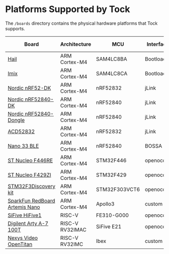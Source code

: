 Platforms Supported by Tock
===========================

The `/boards` directory contains the physical hardware platforms
that Tock supports.

| Board                                                                | Architecture    | MCU            | Interface  | App deployment |
|----------------------------------------------------------------------|-----------------|----------------|------------|----------------|
| [Hail](hail/README.md)                                               | ARM Cortex-M4   | SAM4LC8BA      | Bootloader | tockloader     |
| [Imix](imix/README.md)                                               | ARM Cortex-M4   | SAM4LC8CA      | Bootloader | tockloader     |
| [Nordic nRF52-DK](nordic/nrf52dk/README.md)                          | ARM Cortex-M4   | nRF52832       | jLink      | tockloader     |
| [Nordic nRF52840-DK](nordic/nrf52840dk/README.md)                    | ARM Cortex-M4   | nRF52840       | jLink      | tockloader     |
| [Nordic nRF52840-Dongle](nordic/nrf52840_dongle/README.md)           | ARM Cortex-M4   | nRF52840       | jLink      | tockloader     |
| [ACD52832](acd52832/README.md)                                       | ARM Cortex-M4   | nRF52832       | jLink      | tockloader     |
| [Nano 33 BLE](nano33ble/README.md)                                   | ARM Cortex-M4   | nRF52840       | BOSSA      | bossac         |
| [ST Nucleo F446RE](nucleo_f446re/README.md)                          | ARM Cortex-M4   | STM32F446      | openocd    | custom         |
| [ST Nucleo F429ZI](nucleo_f429zi/README.md)                          | ARM Cortex-M4   | STM32F429      | openocd    | custom         |
| [STM32F3Discovery kit](stm32f3discovery/README.md)                   | ARM Cortex-M4   | STM32F303VCT6  | openocd    | custom         |
| [SparkFun RedBoard Artemis Nano](redboard_artemis_nano/README.md)    | ARM Cortex-M4   | Apollo3        | custom     | custom         |
| [SiFive HiFive1](hifive1/README.md)                                  | RISC-V          | FE310-G000     | openocd    | tockloader     |
| [Digilent Arty A-7 100T](arty_e21/README.md)                         | RISC-V RV32IMAC | SiFive E21     | openocd    | tockloader     |
| [Nexys Video OpenTitan](opentitan/README.md)                         | RISC-V RV32IMC  | Ibex           | custom     | custom         |
